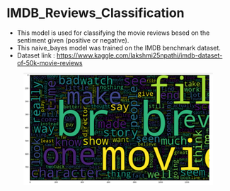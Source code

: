 # IMDB_Reviews_Classification

- This model is used for classifying the movie reviews besed on the sentiment given (positive or negative).
- This naive_bayes model was trained on the IMDB benchmark dataset.
- Dataset link : https://www.kaggle.com/lakshmi25npathi/imdb-dataset-of-50k-movie-reviews

<p align="center">
  <img src="https://github.com/NAVANEETHELITE/IMDB_Reviews_Classification/blob/main/MOVIE%20REVIEW%20CLASSIFICATION/img1.png" width="85%" title="WordCloud" alt="Simple Visualization">
</p>
